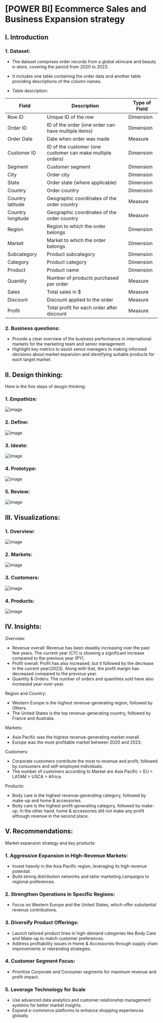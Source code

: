 # [POWER BI] Ecommerce Sales and Business Expansion strategy
## I. Introduction
### 1. Dataset:
* The dataset comprises order records from a global skincare and beauty e-store, covering the period from 2020 to 2023.
* It includes one table containing the order data and another table providing descriptions of the column names.

* Table description:

| Field               | Description                                       | Type of Field |
|---------------------|---------------------------------------------------|---------------|
| Row ID             | Unique ID of the row                              | Dimension     |
| Order ID           | ID of the order (one order can have multiple items)| Dimension     |
| Order Date         | Date when order was made                          | Measure     |
| Customer ID        | ID of the customer (one customer can make multiple orders) | Dimension     |
| Segment            | Customer segment                                  | Dimension     |
| City               | Order city                                        | Dimension     |
| State              | Order state (where applicable)                   | Dimension     |
| Country            | Order country                                    | Dimension     |
| Country latitude   | Geographic coordinates of the order country       | Measure   |
| Country longitude  | Geographic coordinates of the order country       | Measure   |
| Region             | Region to which the order belongs                | Dimension     |
| Market             | Market to which the order belongs                | Dimension  |
| Subcategory        | Product subcategory                               | Dimension     |
| Category           | Product category                                  | Dimension     |
| Product            | Product name                                     | Dimension     |
| Quantity           | Number of products purchased per order            | Measure   |
| Sales              | Total sales in $                                  | Measure   |
| Discount           | Discount applied to the order                    | Measure |
| Profit             | Total profit for each order after discount       | Measure  |
### 2. Business questions:
- Provide a clear overview of the business performance in international markets for the marketing team and senior management.
- Highlight key metrics to assist senior managers in making informed decisions about market expansion and identifying suitable products for each target market.
## II. Design thinking:
Here is the five steps of desgin thinking:
### 1. Empathize:
![image](https://github.com/user-attachments/assets/a7000b05-d530-408b-b4f3-1d26d11e035c)
### 2. Define:
![image](https://github.com/user-attachments/assets/eaa8db51-f954-4ce1-afc4-786674ebdf7b)
### 3. Ideate:
![image](https://github.com/user-attachments/assets/5857df35-d9d7-4903-8b2a-4e12b314f63b)
### 4. Prototype:
![image](https://github.com/user-attachments/assets/ae067ae9-3064-429e-9ff2-7e13ba7ed78c)
### 5. Review:
![image](https://github.com/user-attachments/assets/f1692884-ffb4-4cfb-ab6e-66dfe4222eef)
## III. Visualizations:
### 1. Overview:
![image](https://github.com/user-attachments/assets/366d8eae-d365-4c64-931c-998edc7f142b)
### 2. Markets:
![image](https://github.com/user-attachments/assets/b6f78014-96bb-4fcc-8911-3b79172d134c)
### 3. Customers:
![image](https://github.com/user-attachments/assets/e84ba958-9e64-42a0-bd64-73ef26aad1e2)
### 4. Products:
![image](https://github.com/user-attachments/assets/8feb9b16-0d46-4ad7-bc7e-deb590577e2a)
## IV. Insights:
Overview:
- Revenue overall: Revenue has been steadily increasing over the past few years. The current year (CY) is showing a significant increase compared to the previous year (PY). 
- Profit overall: Profit has also increased, but it followed by the decrease in the current year(2023). Along with that, the profit margin has decreased compared to the previous year. 
- Quantity & Orders: The number of orders and quantities sold have also increased year-over-year.

Region and Country:
- Western Europe is the highest revenue-generating region, followed by Others. 
- The United States is the top revenue-generating country, followed by France and Australia.

Markets: 
- Asia Pacific was the highest revenue-generating market overall. 
- Europe was the most profitable market between 2020 and 2023.

Customers:
- Corporate customers contribute the most to revenue and profit, followed by consumers and self-employed individuals. 
- The number of customers according to Market are Asia Pacific > EU > LATAM > USCA > Africa.

Products:
- Body care is the highest revenue-generating category, followed by make-up and home & accessories.
- Body care is the highest profit-generating category, followed by make-up. In the other hand, home & accessories did not make any profit although revenue in the second place.
## V. Recommendations:
Market expansion strategy and key products:
### 1. Aggressive Expansion in High-Revenue Markets:
- Invest heavily in the Asia Pacific region, leveraging its high revenue potential.
- Build strong distribution networks and tailor marketing campaigns to regional preferences.
### 2. Strengthen Operations in Specific Regions:
- Focus on Western Europe and the United States, which offer substantial revenue contributions.
### 3. Diversify Product Offerings: 
- Launch tailored product lines in high-demand categories like Body Care and Make-up to match customer preferences.
- Address profitability issues in Home & Accessories through supply chain improvements or rebranding strategies.
### 4. Customer Segment Focus:
- Prioritize Corporate and Consumer segments for maximum revenue and profit impact.
### 5. Leverage Technology for Scale
- Use advanced data analytics and customer relationship management systems for better market insights.
- Expand e-commerce platforms to enhance shopping experiences globally.












